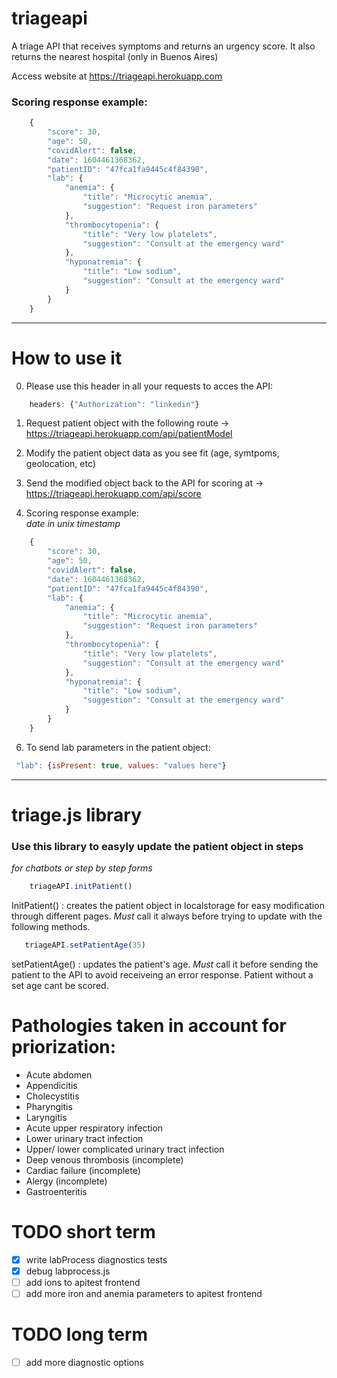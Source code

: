 # triageapi
A triage API that receives symptoms and returns an urgency score. It also returns the nearest hospital (only in Buenos Aires)

Access website at https://triageapi.herokuapp.com

### Scoring response example:
```javascript
    {
        "score": 30,
        "age": 50,
        "covidAlert": false,
        "date": 1604461368362,
        "patientID": "47fca1fa9445c4f84390",
        "lab": {
            "anemia": {
                "title": "Microcytic anemia",
                "suggestion": "Request iron parameters"
            },
            "thrombocytopenia": {
                "title": "Very low platelets",
                "suggestion": "Consult at the emergency ward"
            },
            "hyponatremia": {
                "title": "Low sodium",
                "suggestion": "Consult at the emergency ward"
            }
        }
    }
```
--------------------------------------------------------------------------
# How to use it

0) Please use this header in all your requests to acces the API:

```javascript
    headers: {"Authorization": "linkedin"}
```

1) Request patient object with the following route -> https://triageapi.herokuapp.com/api/patientModel

2) Modify the patient object data as you see fit (age, symtpoms, geolocation, etc)

3) Send the modified object back to the API for scoring at -> https://triageapi.herokuapp.com/api/score

4) Scoring response example: <br>
    *date in unix timestamp*
```javascript
    {
        "score": 30,
        "age": 50,
        "covidAlert": false,
        "date": 1604461368362,
        "patientID": "47fca1fa9445c4f84390",
        "lab": {
            "anemia": {
                "title": "Microcytic anemia",
                "suggestion": "Request iron parameters"
            },
            "thrombocytopenia": {
                "title": "Very low platelets",
                "suggestion": "Consult at the emergency ward"
            },
            "hyponatremia": {
                "title": "Low sodium",
                "suggestion": "Consult at the emergency ward"
            }
        }
    }
```

6) To send lab parameters in the patient object:

```javascript
 "lab": {isPresent: true, values: "values here"}
 ```


--------------------------------------------------------------------------

# triage.js library

### Use this library to easyly update the patient object in steps
*for chatbots or step by step forms*

```javascript
    triageAPI.initPatient()
```
InitPatient() : creates the patient object in localstorage for easy modification through different pages. *Must* call it always before trying to update with the following methods. 

```javascript
   triageAPI.setPatientAge(35)
```
setPatientAge() : updates the patient's age. *Must* call it before sending the patient to the API to avoid receiveing an error response. Patient without a set age cant be scored.


# Pathologies taken in account for priorization:

- Acute abdomen
- Appendicitis
- Cholecystitis
- Pharyngitis
- Laryngitis
- Acute upper respiratory infection
- Lower urinary tract infection
- Upper/ lower complicated urinary tract infection 
- Deep venous thrombosis (incomplete)
- Cardiac failure (incomplete)
- Alergy (incomplete)
- Gastroenteritis

# TODO short term

- [x] write labProcess diagnostics tests
- [x] debug labprocess.js
- [ ] add ions to apitest frontend
- [ ] add more iron and anemia parameters to apitest frontend

# TODO long term

- [ ] add more diagnostic options